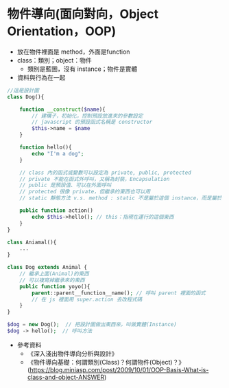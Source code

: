 # 物件導向(面向對向，Object Orientation，OOP)
- 放在物件裡面是 method，外面是function
- class：類別；object：物件
    - 類別是藍圖，沒有 instance；物件是實體
- 資料與行為在一起

```php
//這是設計圖
class Dog(){ 

    function __construct($name){ 
        // 建構子，初始化，控制預設放進來的參數設定
        // javascript 的預設函式名稱是 constructor
        $this->name = $name
    }

    function hello(){
        echo "I'm a dog";
    }

    // class 內的函式或變數可以設定為 private, public, protected
    // private 不能在函式外呼叫，又稱為封裝，Encapsulation
    // public 是預設值、可以在外面呼叫
    // protected 很像 private，但繼承的東西也可以用
    // static 靜態方法 v.s. method : static 不是屬於這個 instance，而是屬於 class 的。所以會用 Class__name::static__name 呼叫。會存在 class 裡面被共用，不會隨著增加 children 被複製很多份

    public function action()
        echo $this->hello(); // this：指現在運行的這個東西
    }
}

class Aniamal(){
    ...
}

class Dog extends Animal {
    // 繼承上面(Animal)的東西
    // 可以複寫掉繼承來的東西
    public function yoyo(){
        parent::parent__function__name(); // 呼叫 parent 裡面的函式
        // 在 js 裡面用 super.action 去改程式碼
    }
}

$dog = new Dog();  // 把設計圖做出東西來，叫做實體(Instance)
$dog -> hello();  // 呼叫方法

```

- 參考資料
    - 《深入淺出物件導向分析與設計》
    - 《物件導向基礎：何謂類別(Class)？何謂物件(Object)？》(https://blog.miniasp.com/post/2009/10/01/OOP-Basis-What-is-class-and-object-ANSWER)
